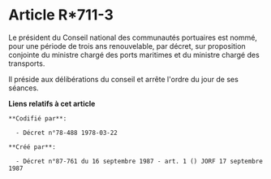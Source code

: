 # Article R*711-3

Le président du Conseil national des communautés portuaires est nommé, pour une période de trois ans renouvelable, par
décret, sur proposition conjointe du ministre chargé des ports maritimes et du ministre chargé des transports.

Il préside aux délibérations du conseil et arrête l'ordre du jour de ses séances.

**Liens relatifs à cet article**

	**Codifié par**:

	  - Décret n°78-488 1978-03-22

	**Créé par**:

	  - Décret n°87-761 du 16 septembre 1987 - art. 1 () JORF 17 septembre 1987
